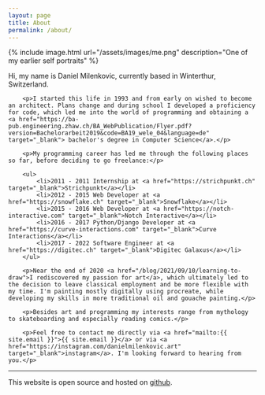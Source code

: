 ```yaml
---
layout: page
title: About
permalink: /about/
---
```



<div class='row two-images'>
    <div class='column'>
{% include image.html url="/assets/images/me.png" description="One of my earlier self portraits" %}
    </div>
    <div class='column'>
        <p>Hi, my name is Daniel Milenkovic, currently based in Winterthur, Switzerland.</p>

        <p>I started this life in 1993 and from early on wished to become an architect. Plans change and during school I developed a proficiency for code, which led me into the world of programming and obtaining a <a href="https://ba-pub.engineering.zhaw.ch/BA_WebPublication/Flyer.pdf?version=Bachelorarbeit2019&code=BA19_wele_04&language=de" target="_blank"> bachelor's degree in Computer Science</a>.</p>

        <p>My programming career has led me through the following places so far, before deciding to go freelance:</p>

        <ul>
            <li>2011 - 2011 Internship at <a href="https://strichpunkt.ch" target="_blank">Strichpunkt</a></li>
            <li>2012 - 2015 Web Developer at <a href="https://snowflake.ch" target="_blank">Snowflake</a></li>
            <li>2015 - 2016 Web Developer at <a href="https://notch-interactive.com" target="_blank">Notch Interactive</a></li>
            <li>2016 - 2017 Python/Django Developer at <a href="https://curve-interactions.com" target="_blank">Curve Interactions</a></li>
            <li>2017 - 2022 Software Engineer at <a href="https://digitec.ch" target="_blank">Digitec Galaxus</a></li>
        </ul>

        <p>Near the end of 2020 <a href="/blog/2021/09/10/learning-to-draw">I rediscovered my passion for art</a>, which ultimately led to the decision to leave classical employment and be more flexible with my time. I'm painting mostly digitally using procreate, while developing my skills in more traditional oil and gouache painting.</p>

        <p>Besides art and programming my interests range from mythology to skateboarding and especially reading comics.</p>

        <p>Feel free to contact me directly via <a href="mailto:{{ site.email }}">{{ site.email }}</a> or via <a href="https://instagram.com/danielmilenkovic.art" target="_blank">instagram</a>. I'm looking forward to hearing from you.</p>
<hr>
        <p>This website is open source and hosted on <a href="https://github.com/flipbug/danielmilenkovic.ch" target="_blank">github</a>.</p>
    </div>
</div>


